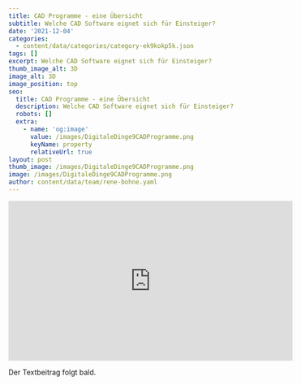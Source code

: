 ```yaml
---
title: CAD Programme - eine Übersicht
subtitle: Welche CAD Software eignet sich für Einsteiger?
date: '2021-12-04'
categories:
  - content/data/categories/category-ek9kokp5k.json
tags: []
excerpt: Welche CAD Software eignet sich für Einsteiger?
thumb_image_alt: 3D
image_alt: 3D
image_position: top
seo:
  title: CAD Programme - eine Übersicht
  description: Welche CAD Software eignet sich für Einsteiger?
  robots: []
  extra:
    - name: 'og:image'
      value: /images/DigitaleDinge9CADProgramme.png
      keyName: property
      relativeUrl: true
layout: post
thumb_image: /images/DigitaleDinge9CADProgramme.png
image: /images/DigitaleDinge9CADProgramme.png
author: content/data/team/rene-bohne.yaml
---
```

<iframe width="560" height="315"
src="https://www.youtube.com/embed/xp1CpqhnOJU?modestbranding=1"
frameborder="0" allow="accelerometer; autoplay; encrypted-media;
gyroscope; picture-in-picture" allowfullscreen>\\\</iframe>

Der Textbeitrag folgt bald.
